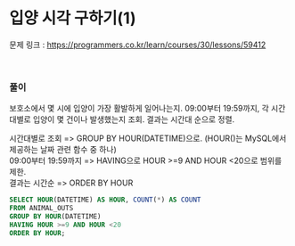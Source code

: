 입양 시각 구하기(1)
===

문제 링크 : https://programmers.co.kr/learn/courses/30/lessons/59412

<br>

### 풀이

보호소에서 몇 시에 입양이 가장 활발하게 일어나는지. 09:00부터 19:59까지, 각 시간대별로 입양이 몇 건이나 발생했는지 조회. 결과는 시간대 순으로 정렬.

시간대별로 조회 => GROUP BY HOUR(DATETIME)으로. (HOUR()는 MySQL에서 제공하는 날짜 관련 함수 중 하나) <br>
09:00부터 19:59까지 => HAVING으로 HOUR >=9 AND HOUR <20으로 범위를 제한. <br>
결과는 시간순 => ORDER BY HOUR

~~~SQL
SELECT HOUR(DATETIME) AS HOUR, COUNT(*) AS COUNT
FROM ANIMAL_OUTS
GROUP BY HOUR(DATETIME)
HAVING HOUR >=9 AND HOUR <20
ORDER BY HOUR;
~~~